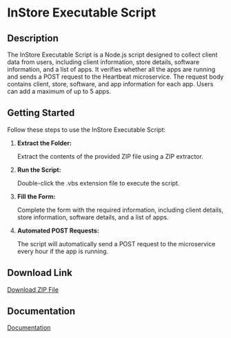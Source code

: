 # InStore Executable Script

## Description

The InStore Executable Script is a Node.js script designed to collect client data from users, including client information, store details, software information, and a list of apps. It verifies whether all the apps are running and sends a POST request to the Heartbeat microservice. The request body contains client, store, software, and app information for each app. Users can add a maximum of up to 5 apps.

## Getting Started

Follow these steps to use the InStore Executable Script:

1. **Extract the Folder:**

   Extract the contents of the provided ZIP file using a ZIP extractor.

2. **Run the Script:**

   Double-click the .vbs extension file to execute the script.

3. **Fill the Form:**

   Complete the form with the required information, including client details, store information, software details, and a list of apps.

4. **Automated POST Requests:**

   The script will automatically send a POST request to the microservice every hour if the app is running.

## Download Link

[Download ZIP File](https://dl.patchkit.net/d/3ew97eth5ayl2x2q6la8f)

## Documentation

[Documentation](https://adloid.atlassian.net/wiki/spaces/DOC/pages/1422655669/InStore+HeartBeat+Sender)    